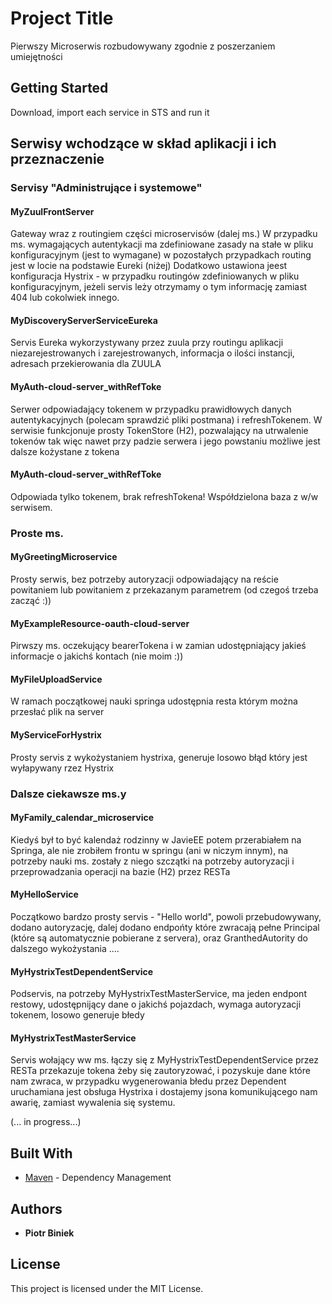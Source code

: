 ﻿# Project Title 
Pierwszy Microserwis rozbudowywany zgodnie z poszerzaniem umiejętności

## Getting Started 

Download, import each service in STS and run it

## Serwisy wchodzące w skład aplikacji i ich przeznaczenie 

### Servisy "Administrujące i systemowe"

#### MyZuulFrontServer
Gateway wraz z routingiem części microservisów (dalej ms.)
W przypadku ms. wymagających autentykacji ma zdefiniowane zasady na stałe w pliku konfiguracyjnym (jest to wymagane) w pozostałych przypadkach routing jest w locie na podstawie Eureki (niżej)
Dodatkowo ustawiona jeest konfiguracja Hystrix - w przypadku routingów zdefiniowanych w pliku konfiguracyjnym, jeżeli servis leży otrzymamy o tym informację zamiast 404 lub cokolwiek innego.

#### MyDiscoveryServerServiceEureka
Servis Eureka wykorzystywany przez zuula przy routingu aplikacji niezarejestrowanych i zarejestrowanych, informacja o ilości instancji, adresach przekierowania dla ZUULA 

#### MyAuth-cloud-server_withRefToke
Serwer odpowiadający tokenem w przypadku prawidłowych danych autentykacyjnych (polecam sprawdzić pliki postmana) i refreshTokenem.
W serwisie funkcjonuje prosty TokenStore (H2), pozwalający na utrwalenie tokenów tak więc nawet przy padzie serwera i jego powstaniu możliwe jest dalsze kożystane z tokena

#### MyAuth-cloud-server_withRefToke
Odpowiada tylko tokenem, brak refreshTokena! Współdzielona baza z w/w serwisem.

### Proste ms.

#### MyGreetingMicroservice
Prosty serwis, bez potrzeby autoryzacji odpowiadający na reście powitaniem lub powitaniem z przekazanym parametrem (od czegoś trzeba zacząć :))

#### MyExampleResource-oauth-cloud-server
Pirwszy ms. oczekujący bearerTokena i w zamian udostępniający jakieś informacje o jakichś kontach (nie moim :))

#### MyFileUploadService
W ramach początkowej nauki springa udostępnia resta którym można przesłać plik na server

#### MyServiceForHystrix 
Prosty servis z wykożystaniem hystrixa, generuje losowo błąd który jest wyłapywany rzez Hystrix

### Dalsze ciekawsze ms.y

#### MyFamily_calendar_microservice
Kiedyś był to być kalendaż rodzinny w JavieEE potem przerabiałem na Springa, ale nie zrobiłem frontu w springu (ani w niczym innym), na potrzeby nauki ms. zostały z niego szczątki na potrzeby autoryzacji i przeprowadzania operacji na bazie (H2) przez RESTa


#### MyHelloService
Początkowo bardzo prosty servis - "Hello world", powoli przebudowywany, dodano autoryzację, dalej dodano endpońty które zwracają pełne Principal (które są automatycznie pobierane z servera), oraz GranthedAutority do dalszego wykożystania ....

#### MyHystrixTestDependentService
Podservis, na potrzeby MyHystrixTestMasterService, ma jeden endpont restowy, udostępnijący dane o jakichś pojazdach, wymaga autoryzacji tokenem, losowo generuje błedy

#### MyHystrixTestMasterService
Servis wołający ww ms. łączy się z MyHystrixTestDependentService przez RESTa przekazuje tokena żeby się zautoryzować,  i pozyskuje dane które nam zwraca, w przypadku wygenerowania błedu przez Dependent uruchamiana jest obsługa Hystrixa i dostajemy jsona komunikującego nam awarię, zamiast wywalenia się systemu.





(... in progress...)

## Built With 


* [Maven](https://maven.apache.org/) - Dependency Management 


## Authors 

* **Piotr Biniek**  

## License 

This project is licensed under the MIT License.

